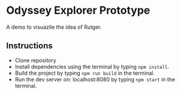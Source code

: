 # Odyssey Explorer Prototype
A demo to visuazile the idea of Rutger. 

## Instructions
- Clone repository
- Install dependencies using the terminal by typing `npm install`.
- Build the project by typing `npm run build` in the terminal.
- Run the dev server on: localhost:8080 by typing `npm start` in the terminal.
